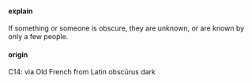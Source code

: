 ####  explain
If something or someone is obscure, they are unknown, or are known by only a few people.

#### origin
C14: via Old French from Latin obscūrus dark
